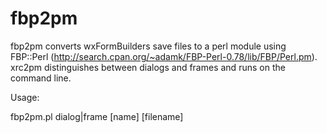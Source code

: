 # fbp2pm
fbp2pm converts wxFormBuilders save files to a perl module using FBP::Perl (http://search.cpan.org/~adamk/FBP-Perl-0.78/lib/FBP/Perl.pm). xrc2pm distinguishes between dialogs and frames and runs on the command line.

Usage:

fbp2pm.pl dialog|frame [name] [filename]
